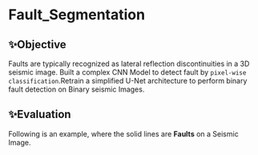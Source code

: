 # Fault_Segmentation

## ✨Objective

Faults are typically recognized as lateral reflection discontinuities in a 3D seismic image.
Built a complex CNN Model to detect fault by `pixel-wise classification`.Retrain a simplified U-Net architecture to perform binary fault detection on Binary seismic Images.

## ✨Evaluation 

Following is an example, where the solid lines are **Faults** on a Seismic Image.
[](./Fault_prediction.png)
